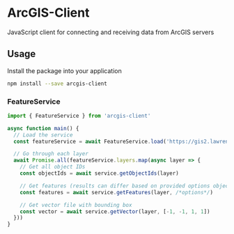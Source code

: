 # ArcGIS-Client

JavaScript client for connecting and receiving data from ArcGIS servers




## Usage

Install the package into your application

```sh
npm install --save arcgis-client
```

### FeatureService

```ts
import { FeatureService } from 'arcgis-client'

async function main() {
  // Load the service
  const featureService = await FeatureService.load('https://gis2.lawrenceks.org/arcgis/rest/services/PublicWorks/StormSewer/FeatureServer')

  // Go through each layer
  await Promise.all(featureService.layers.map(async layer => {
    // Get all object IDs
    const objectIds = await service.getObjectIds(layer)

    // Get features (results can differ based on provided options object)
    const features = await service.getFeatures(layer, /*options*/)

    // Get vector file with bounding box
    const vector = await service.getVector(layer, [-1, -1, 1, 1])
  }))
}
```

